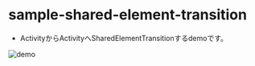 # sample-shared-element-transition

* ActivityからActivityへSharedElementTransitionするdemoです。

![demo](https://github.com/ujikawa/sandbox/blob/master/sample-shared-element-transition/demo.gif)
